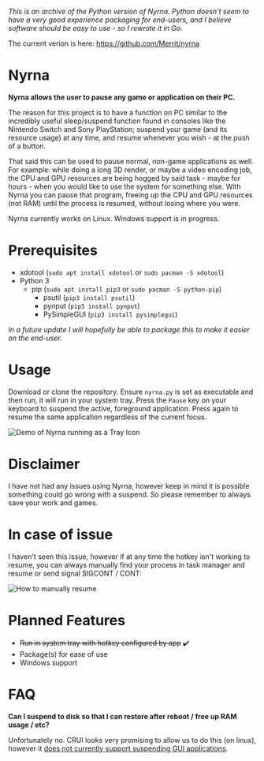 _This is an archive of the Python version of Nyrna. Python doesn't seem to have a very good experience packaging for end-users, and I believe software should be easy to use - so I rewrote it in Go._

The current verion is here: https://github.com/Merrit/nyrna

# Nyrna

**Nyrna allows the user to pause any game or application on their PC.**

The reason for this project is to have a function on PC similar to the incredibly useful sleep/suspend function found in consoles like the Nintendo Switch and Sony PlayStation; suspend your game (and its resource usage) at any time, and resume whenever you wish - at the push of a button.

That said this can be used to pause normal, non-game applications as well. For example: while doing a long 3D render, or maybe a video encoding job, the CPU and GPU resources are being hogged by said task - maybe for hours - when you would like to use the system for something else. With Nyrna you can pause that program, freeing up the CPU and GPU resources (not RAM) until the process is resumed, without losing where you were.

Nyrna currently works on Linux. Windows support is in progress.

# Prerequisites

- xdotool (`sudo apt install xdotool` or `sudo pacman -S xdotool`)
- Python 3
  - pip (`sudo apt install pip3` or `sudo pacman -S python-pip`)
    - psutil (`pip3 install psutil`)
    - pynput (`pip3 install pynput`)
    - PySimpleGUI (`pip3 install pysimplegui`)

_In a future update I will hopefully be able to package this to make it easier on the end-user._

# Usage

Download or clone the repository. Ensure `nyrna.py` is set as executable and then run, it will run in your system tray. Press the `Pause` key on your keyboard to suspend the active, foreground application. Press again to resume the same application regardless of the current focus.

![Demo of Nyrna running as a Tray Icon](images/demo_nyrna_tray.png)

# Disclaimer

I have not had any issues using Nyrna, however keep in mind it is possible something could go wrong with a suspend. So please remember to always save your work and games.

# In case of issue

I haven't seen this issue, however if at any time the hotkey isn't working to resume, you can always manually find your process in task manager and resume or send signal SIGCONT / CONT:

![How to manually resume](images/demo_manual_resume.jpg)

# Planned Features

- ~~Run in system tray with hotkey configured by app~~ :heavy_check_mark:
- Package(s) for ease of use
- Windows support

# FAQ

**Can I suspend to disk so that I can restore after reboot / free up RAM usage / etc?**

Unfortunately no. CRUI looks very promising to allow us to do this (on linux), however it [does not currently support suspending GUI applications](https://criu.org/X_applications).
